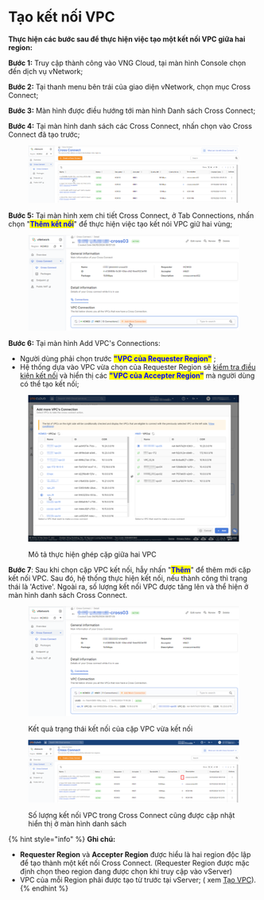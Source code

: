 # Tạo kết nối VPC

**Thực hiện các bước sau để thực hiện việc tạo một kết nối VPC giữa hai region:**

**Bước 1:** Truy cập thành công vào VNG Cloud, tại màn hình Console chọn đến dịch vụ vNetwork;

**Bước 2:** Tại thanh menu bên trái của giao diện vNetwork, chọn mục Cross Connect;

**Bước 3:** Màn hình được điều hướng tới màn hình Danh sách Cross Connect;

**Bước 4:** Tại màn hình danh sách các Cross Connect, nhấn chọn vào Cross Connect đã tạo trước;

<figure><img src="../../.gitbook/assets/image (783).png" alt=""><figcaption></figcaption></figure>

**Bước 5:** Tại màn hình xem chi tiết Cross Connect, ở Tab Connections, nhấn chọn "<mark style="color:blue;">**Thêm kết nối**</mark>" để thực hiện việc tạo kết nói VPC giữ hai vùng;

<figure><img src="../../.gitbook/assets/image (784).png" alt=""><figcaption></figcaption></figure>

**Bước 6:** Tại màn hình Add VPC's Connections:

* Người dùng phải chọn trước <mark style="color:blue;">**"VPC của Requester Region"**</mark> ;
* Hệ thống dựa vào VPC vừa chọn của Requester Region sẽ [kiểm tra điều kiện kết nối](kiem-tra-dieu-kien-ket-noi-vpc.md) và hiển thị các <mark style="color:blue;">**"VPC của Accepter Region"**</mark> mà người dùng có thể tạo kết nối;

<figure><img src="../../.gitbook/assets/image (785).png" alt=""><figcaption><p>Mô tả thực hiện ghép cặp giữa hai VPC</p></figcaption></figure>

**Bước 7**: Sau khi chọn cặp VPC kết nối, hẫy nhấn "<mark style="color:blue;">**Thêm**</mark>" để thêm mới cặp kết nối VPC. Sau đó, hệ thống thực hiện kết nối, nếu thành công thì trạng thái là 'Active'. Ngoài ra, số lượng kết nối VPC được tăng lên và thể hiện ở màn hình danh sách Cross Connect.

<figure><img src="../../.gitbook/assets/image (786).png" alt=""><figcaption><p>Kết quả trạng thái kết nối của cặp VPC vừa kết nối</p></figcaption></figure>

<figure><img src="../../.gitbook/assets/image (787).png" alt=""><figcaption><p>Số lượng kết nối VPC trong Cross Connect cũng được cập nhật hiển thị ở màn hình danh sách</p></figcaption></figure>

{% hint style="info" %}
**Ghi chú:**

* **Requester Region** và **Accepter Region** được hiểu là hai region độc lập để tạo thành một kết nối Cross Connect. (Requester Region được mặc định chọn theo region đang được chọn khi truy cập vào vServer)
* VPC của mỗi Region phải được tạo từ trước tại vServer; ( xem [Tạo VPC](../../vserver/compute-hcm03-1a/network/virtual-private-cloud-vpc.md#virtualprivatecloud-vpc-taovpc)).
{% endhint %}

